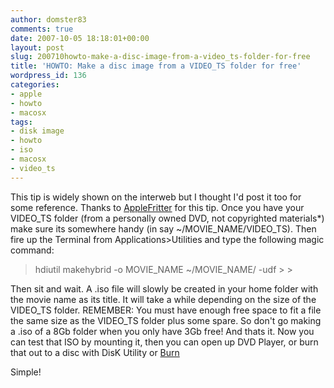 ```yaml
---
author: domster83
comments: true
date: 2007-10-05 18:18:01+00:00
layout: post
slug: 200710howto-make-a-disc-image-from-a-video_ts-folder-for-free
title: 'HOWTO: Make a disc image from a VIDEO_TS folder for free'
wordpress_id: 136
categories:
- apple
- howto
- macosx
tags:
- disk image
- howto
- iso
- macosx
- video_ts
---
```


This tip is widely shown on the interweb but I thought I'd post it too for some reference. Thanks to [AppleFritter](http://www.applefritter.com/node/18845#comment-39467) for this tip.
Once you have your VIDEO_TS folder (from a personally owned DVD, not copyrighted materials*) make sure its somewhere handy (in say ~/MOVIE_NAME/VIDEO_TS). Then fire up the Terminal from Applications>Utilities and type the following magic command:




<blockquote>hdiutil makehybrid -o MOVIE_NAME ~/MOVIE_NAME/ -udf
> 
> </blockquote>




Then sit and wait. A .iso file will slowly be created in your home folder with the movie name as its title. It will take a while depending on the size of the VIDEO_TS folder.
REMEMBER: You must have enough free space to fit a file the same size as the VIDEO_TS folder plus some spare. So don't go making a .iso of a 8Gb folder when you only have 3Gb free!
And thats it. Now you can test that ISO by mounting it, then you can open up DVD Player, or burn that out to a disc with DisK Utility or [Burn](http://burn-osx.sourceforge.net/)




Simple!
